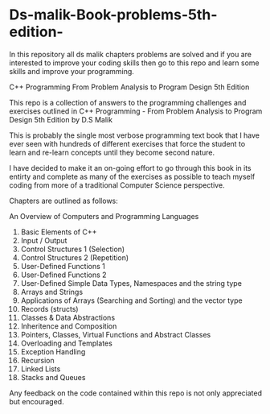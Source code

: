 # Ds-malik-Book-problems-5th-edition-
In this repository all ds malik chapters problems are solved and if you are interested to improve your coding skills then go to this repo and learn some skills and improve your programming.

C++ Programming
From Problem Analysis to Program Design 5th Edition

This repo is a collection of answers to the programming challenges and exercises outlined in C++ Programming - From Problem Analysis to Program Design 5th Edition by D.S Malik

This is probably the single most verbose programming text book that I have ever seen with hundreds of different exercises that force the student to learn and re-learn concepts until they become second nature.

I have decided to make it an on-going effort to go through this book in its entirty and complete as many of the exercises as possible to teach myself coding from more of a traditional Computer Science perspective.

Chapters are outlined as follows:

   An Overview of Computers and Programming Languages
1)  Basic Elements of C++
2)  Input / Output
3)  Control Structures 1 (Selection)
4)  Control Structures 2 (Repetition)
5)  User-Defined Functions 1
6)  User-Defined Functions 2
7)  User-Defined Simple Data Types, Namespaces and the string type
8)  Arrays and Strings
9)  Applications of Arrays (Searching and Sorting) and the vector type
10) Records (structs)
11) Classes & Data Abstractions
12) Inheritence and Composition
13) Pointers, Classes, Virtual Functions and Abstract Classes
14) Overloading and Templates
15) Exception Handling
16) Recursion
17) Linked Lists
18) Stacks and Queues


Any feedback on the code contained within this repo is not only appreciated but encouraged.

